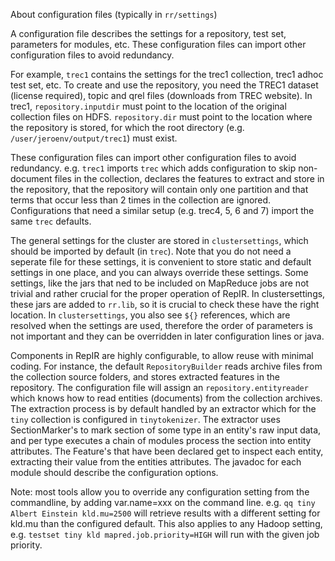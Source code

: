 About configuration files (typically in `rr/settings`)

A configuration file describes the settings for a repository, test set, parameters for modules, etc. These configuration files can import other configuration files to avoid redundancy.

For example, `trec1` contains the settings for the trec1 collection, trec1 adhoc test set, etc. To create and use the repository, you need the TREC1 dataset (license required), topic and qrel files (downloads from TREC website). In trec1, `repository.inputdir` must point to the location of the original collection files on HDFS. `repository.dir` must point to the location where the repository is stored, for which the root directory (e.g. `/user/jeroenv/output/trec1`) must exist.

These configuration files can import other configuration files to avoid redundancy. e.g. `trec1` imports `trec` which adds configuration to skip non-document files in the collection, declares the features to extract and store in the repository, that the repository will contain only one partition and that terms that occur less than 2 times in the collection are ignored. Configurations that need a similar setup (e.g. trec4, 5, 6 and 7) import the same `trec` defaults.

The general settings for the cluster are stored in `clustersettings`, which should be imported by default (in `trec`). Note that you do not need a seperate file for these settings, it is convenient to store static and default settings in one place, and you can always override these settings. Some settings, like the jars that ned to be included on MapReduce jobs are not trivial and rather crucial for the proper operation of RepIR. In clustersettings, these jars are added to `rr.lib`, so it is crucial to check these have the right location. In `clustersettings`, you also see `${}` references, which are resolved when the settings are used, therefore the order of parameters is not important and they can be overridden in later configuration lines or java.

Components in RepIR are highly configurable, to allow reuse with minimal coding. For instance, the default `RepositoryBuilder` reads archive files from the collection source folders, and stores extracted features in the repository. The configuration file will assign an `repository.entityreader` which knows how to read entities (documents) from the collection archives. The extraction process is by default handled by an extractor which for the `tiny` collection is configured in `tinytokenizer`. The extractor uses SectionMarker's to mark section of some type in an entity's raw input data, and per type executes a chain of modules process the section into entity attributes. The Feature's that have been declared get to inspect each entity, extracting their value from the entities attributes. The javadoc for each module should describe the configuration options.

Note: most tools allow you to override any configuration setting from the commandline, by adding var.name=xxx on the command line. e.g. `qq tiny Albert Einstein kld.mu=2500` will retrieve results with a different setting for kld.mu than the configured default. This also applies to any Hadoop setting, e.g. `testset tiny kld mapred.job.priority=HIGH` will run with the given job priority.

